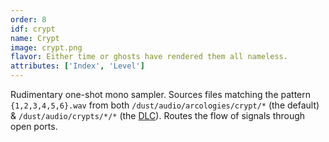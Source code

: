 ```yaml
---
order: 8
idf: crypt
name: Crypt
image: crypt.png
flavor: Either time or ghosts have rendered them all nameless.
attributes: ['Index', 'Level']
---
```

Rudimentary one-shot mono sampler. Sources files matching the pattern `{1,2,3,4,5,6}.wav` from both `/dust/audio/arcologies/crypt/*` (the default) & `/dust/audio/crypts/*/*` (the [DLC](https://github.com/tyleretters/crypts)). Routes the flow of signals through open ports.